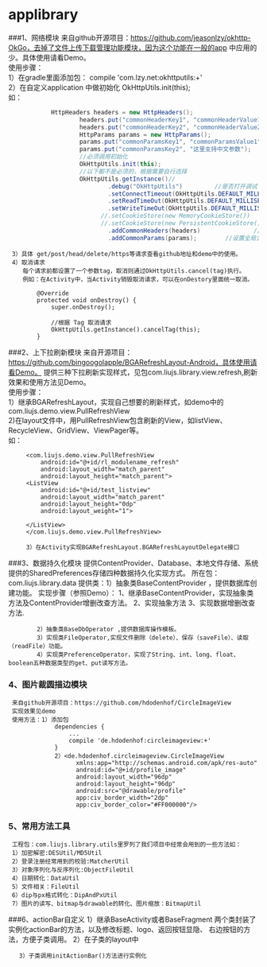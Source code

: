 # applibrary
###1、网络模块
 来自github开源项目：https://github.com/jeasonlzy/okhttp-OkGo，去掉了文件上传下载管理功能模块，因为这个功能在一般的app
 中应用的少。具体使用请看Demo。<br />
  使用步骤：<br />
     1）在gradle里面添加包： compile 'com.lzy.net:okhttputils:+' <br />
     2）在自定义application 中做初始化 OkHttpUtils.init(this);<br />
          如：
```java
            HttpHeaders headers = new HttpHeaders();
                    headers.put("commonHeaderKey1", "commonHeaderValue1");    //所有的 header 都 不支持 中文
                    headers.put("commonHeaderKey2", "commonHeaderValue2");
                    HttpParams params = new HttpParams();
                    params.put("commonParamsKey1", "commonParamsValue1");     //所有的 params 都 支持 中文
                    params.put("commonParamsKey2", "这里支持中文参数");
                    //必须调用初始化
                    OkHttpUtils.init(this);
                    //以下都不是必须的，根据需要自行选择
                    OkHttpUtils.getInstance()//
                            .debug("OkHttpUtils")         //是否打开调试
                            .setConnectTimeout(OkHttpUtils.DEFAULT_MILLISECONDS) //全局的连接超时时间
                            .setReadTimeOut(OkHttpUtils.DEFAULT_MILLISECONDS)   //全局的读取超时时间
                            .setWriteTimeOut(OkHttpUtils.DEFAULT_MILLISECONDS)  //全局的写入超时时间
                          //.setCookieStore(new MemoryCookieStore())           //cookie使用内存缓存（app退出后，cookie消失）
                          //.setCookieStore(new PersistentCookieStore())      //cookie持久化存储，如果cookie不过期，则一直有效
                            .addCommonHeaders(headers)               //设置全局公共头
                            .addCommonParams(params);        //设置全局公共参数
```
     3）具体 get/post/head/delete/https等请求查看github地址和demo中的使用。
     4）取消请求
        每个请求前都设置了一个参数tag，取消则通过OkHttpUtils.cancel(tag)执行。
        例如：在Activity中，当Activity销毁取消请求，可以在onDestory里面统一取消。
        
            @Override
            protected void onDestroy() {
                super.onDestroy();

                //根据 Tag 取消请求
                OkHttpUtils.getInstance().cancelTag(this);
            }

###2、上下拉刷新模块
   来自开源项目：https://github.com/bingoogolapple/BGARefreshLayout-Android，具体使用请看Demo。
   提供三种下拉刷新实现样式，见包com.liujs.library.view.refresh,刷新效果和使用方法见Demo。<br />
    使用步骤：<br />
       1）继承BGARefreshLayout，实现自己想要的刷新样式，如demo中的com.liujs.demo.view.PullRefreshView<br />
       2)在layout文件中，用PullRefreshView包含刷新的View，如listView、RecycleView、GridView、ViewPager等。<br />
         如：
         
         <com.liujs.demo.view.PullRefreshView
             android:id="@+id/rl_modulename_refresh"
             android:layout_width="match_parent"
             android:layout_height="match_parent">
         <ListView
             android:id="@+id/test_listview"
             android:layout_width="match_parent"
             android:layout_height="0dp"
             android:layout_weight="1">

         </ListView>
         </com.liujs.demo.view.PullRefreshView>
        
         3）在Activity实现BGARefreshLayout.BGARefreshLayoutDelegate接口


###3、数据持久化模块
    提供ContentProvider、Database、本地文件存储、系统提供的SharedPreferences存储四种数据持久化实现方式。
    所在包：com.liujs.library.data
    提供类：1）抽象类BaseContentProvider ，提供数据库创建功能。
               实现步骤（参照Demo）：
                              1、继承BaseContentProvider，实现抽象类方法及ContentProvider增删改查方法。
                              2、实现抽象方法
                              3、实现数据增删改查方法.

            2）抽象类BaseDbOperator ,提供数据库操作模板。
            3）实现类FileOperator,实现文件删除（delete）、保存（saveFile）、读取（readFile）功能。
            4）实现类PreferenceOperator，实现了String、int、long、float、boolean五种数据类型的get、put读写方法。


### 4、图片裁圆描边模块
     来自github开源项目：https://github.com/hdodenhof/CircleImageView
     实现效果见demo
     使用方法：1）添加包
                 dependencies {
                     ...
                     compile 'de.hdodenhof:circleimageview:+'
                 }
                 2）<de.hdodenhof.circleimageview.CircleImageView
                       xmlns:app="http://schemas.android.com/apk/res-auto"
                       android:id="@+id/profile_image"
                       android:layout_width="96dp"
                       android:layout_height="96dp"
                       android:src="@drawable/profile"
                       app:civ_border_width="2dp"
                       app:civ_border_color="#FF000000"/>


### 5、常用方法工具
     工程包：com.liujs.library.utils里罗列了我们项目中经常会用到的一些方法如：
     1）加密解密:DESUtil/MD5Util
     2）登录注册经常用到的校验:MatcherUtil
     3）对象序列化与反序列化:ObjectFileUtil
     4）日期转化：DataUtil
     5）文件相关：FileUtil
     6）dip与px格式转化：DipAndPxUtil
     7）图片的读写、bitmap与drawable的转化、图片缩放：BitmapUtil

###6、actionBar自定义
       1）继承BaseActivity或者BaseFragment
           两个类封装了实例化actionBar的方法，以及修改标题、logo、返回按钮显隐、
           右边按钮的方法，方便子类调用。
       2）在子类的layout中<include layout="@layout/actionbar_layout"/>

       3）子类调用initActionBar()方法进行实例化
